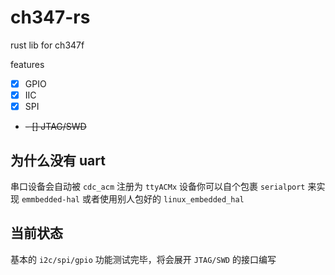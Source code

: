 # ch347-rs

rust lib for ch347f

features

- [x] GPIO
- [x] IIC
- [x] SPI
- ~~- [] JTAG/SWD~~

## 为什么没有 uart

串口设备会自动被 `cdc_acm` 注册为 `ttyACMx` 设备你可以自个包裹 `serialport` 来实现 `emmbedded-hal` 或者使用别人包好的 `linux_embedded_hal`

## 当前状态

基本的 `i2c/spi/gpio` 功能测试完毕，将会展开 `JTAG/SWD` 的接口编写

